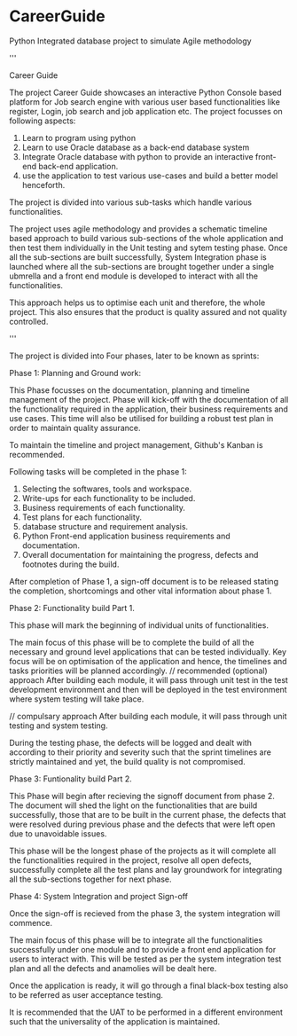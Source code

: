 # CareerGuide
Python Integrated database project to simulate Agile methodology


'''

Career Guide

The project Career Guide showcases an interactive Python Console based platform for Job search engine
with various user based functionalities like register, Login, job search and job application etc.
The project focusses on following aspects:

1. Learn to program using python
2. Learn to use Oracle database as a back-end database system
3. Integrate Oracle database with python to provide an interactive front-end back-end application.
4. use the application to test various use-cases and build a better model henceforth.

The project is divided into various sub-tasks which handle various functionalities.

The project uses agile methodology and provides a schematic timeline based approach to build various sub-sections of the whole application and then
test them individually in the Unit testing and sytem testing phase. Once all the sub-sections are built successfully, System Integration phase 
is launched where all the sub-sections are brought together under a single ubmrella and a 
front end module is developed to interact with all the functionalities. 

This approach helps us to optimise each unit and therefore, the whole project. This also ensures that the product is quality assured and not quality controlled.

'''

The project is divided into Four phases, later to be known as sprints:

Phase 1: Planning and Ground work:

This Phase focusses on the documentation, planning and timeline management of the project.
Phase will kick-off with the documentation of all the functionality required in the application, their business requirements and use cases.
This time will also be utilised for building a robust test plan in order to maintain quality assurance. 

To maintain the timeline and project management, Github's Kanban is recommended.

Following tasks will be completed in the phase 1:

1. Selecting the softwares, tools and workspace.
2. Write-ups for each functionality to be included.
3. Business requirements of each functionality.
4. Test plans for each functionality.
5. database structure and requirement analysis.
6. Python Front-end application business requirements and documentation.
7. Overall documentation for maintaining the progress, defects and footnotes during the build.


After completion of Phase 1, a sign-off document is to be released stating the completion, shortcomings and other vital information about phase 1.

Phase 2: Functionality build Part 1.

This phase will mark the beginning of individual units of functionalities. 

The main focus of this phase will be to complete the build of all the necessary and ground level applications that can be tested individually.
Key focus will be on optimisation of the application and hence, the timelines and tasks priorities will be planned accordingly.
// recommended (optional) approach
After building each module, it will pass through unit test in the test development environment and then will be deployed in the test environment 
where system testing will take place.  

// compulsary approach
After building each module, it will pass through unit testing and system testing.

During the testing phase, the defects will be logged and dealt with according to their priority and severity such that the sprint timelines are 
strictly maintained and yet, the build quality is not compromised.   

Phase 3: Funtionality build Part 2.

This Phase will begin after recieving the signoff document from phase 2. 
The document will shed the light on the functionalities that are build successfully,
those that are to be built in the current phase, the defects that were resolved during 
previous phase and the defects that were left open due to unavoidable issues.

This phase will be the longest phase of the projects as it will complete all the functionalities required in the project,
resolve all open defects, successfully complete all the test plans and lay groundwork for integrating all the sub-sections together for next phase.


Phase 4: System Integration and project Sign-off

Once the sign-off is recieved from the phase 3, the system integration will commence.

The main focus of this phase will be to integrate all the functionalities successfully under one module and to provide a front end application
for users to interact with. This will be tested as per the system integration test plan and all the defects and anamolies will be dealt here.

Once the application is ready, it will go through a final black-box testing also to be referred as user acceptance testing. 

It is recommended that the UAT to be performed in a different environment such that the universality of the application is maintained.



